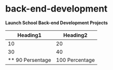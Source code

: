 # back-end-development

**Launch School Back-end Development Projects**

| Heading1 | Heading2
|----------|----------
|    10    |  20    
|    30    |   40
| ** 90 Persentage  | 100 Percentage
